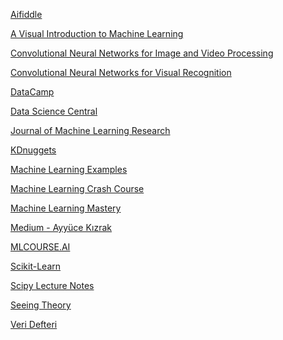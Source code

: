 <p>
<a href="https://beta.aifiddle.io/">Aifiddle</a>
</p>
<p>
<a href="http://www.r2d3.us/visual-intro-to-machine-learning-part-1/?utm_source=aidigest&utm_medium=email&utm_campaign=featured">A Visual Introduction to Machine Learning</a>
</p>
<p>
<a href="https://wiki.tum.de/display/lfdv/Convolutional+Neural+Networks+for+Image+and+Video+Processing">Convolutional Neural Networks for Image and Video Processing</a>
</p>
<p>
<a href="http://cs231n.github.io/convolutional-networks/">Convolutional Neural Networks for Visual Recognition</a>
</p>
<p>
<a href="https://www.datacamp.com/">DataCamp</a>
</p>
<p>
<a href="https://www.datasciencecentral.com/">Data Science Central</a>
</p>
<p>
<a href="http://www.jmlr.org/">Journal of Machine Learning Research</a>
</p>
<p>
<a href="https://www.kdnuggets.com/">KDnuggets</a>
</p>
<p>
<a href="https://github.com/lazyprogrammer/machine_learning_examples">Machine Learning Examples</a>
</p>
<p>
<a href="https://developers.google.com/machine-learning/crash-course/">Machine Learning Crash Course</a>
</p>
<p>
<a href="https://machinelearningmastery.com/">Machine Learning Mastery</a>
</p>
<p>
<a href="https://medium.com/@ayyucekizrak">Medium - Ayyüce Kızrak</a>
</p>
<p>
<a href="https://mlcourse.ai/">MLCOURSE.AI</a>
</p>
<p>
<a href="https://scikit-learn.org/stable/index.html">Scikit-Learn</a>
</p>
<p>
<a href="http://scipy-lectures.org/">Scipy Lecture Notes</a>
</p>
<p>
<a href="https://seeing-theory.brown.edu/index.html">Seeing Theory</a>
</p>
<p>
<a href="http://www.veridefteri.com/">Veri Defteri</a>
</p>
